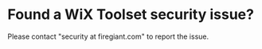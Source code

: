 # Found a WiX Toolset security issue?

Please contact "security at firegiant.com" to report the issue.